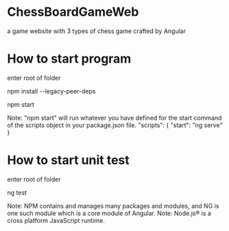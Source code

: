 # ChessBoardGameWeb
a game website with 3 types of chess game crafted by Angular

# How to start program
enter root of folder

npm install --legacy-peer-deps

npm start

Note: "npm start" will run whatever you have defined for the start command of the scripts object in your package.json file.
"scripts": {
  "start": "ng serve"
}

# How to start unit test
enter root of folder

ng test

Note: NPM contains and manages many packages and modules, and NG is one such module which is a core module of Angular.
Note: Node.js® is a cross platform JavaScript runtime.
